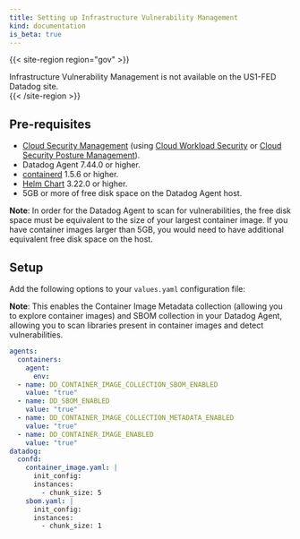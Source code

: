 ```yaml
---
title: Setting up Infrastructure Vulnerability Management 
kind: documentation
is_beta: true
---
```


{{< site-region region="gov" >}}
<div class="alert alert-warning">
Infrastructure Vulnerability Management is not available on the US1-FED Datadog site.
</div>
{{< /site-region >}}

## Pre-requisites

- [Cloud Security Management][1] (using [Cloud Workload Security][2] or [Cloud Security Posture Management][3]).
- Datadog Agent 7.44.0 or higher.
- [containerd][4] 1.5.6 or higher.
- [Helm Chart][5] 3.22.0 or higher.
- 5GB or more of free disk space on the Datadog Agent host. 

**Note**: In order for the Datadog Agent to scan for vulnerabilities, the free disk space must be equivalent to the size of your largest container image. If you have container images larger than 5GB, you would need to have additional equivalent free disk space on the host. 

## Setup

Add the following options to your `values.yaml` configuration file:

**Note**: This enables the Container Image Metadata collection (allowing you to explore container images) and SBOM collection in your Datadog Agent, allowing you to scan libraries present in container images and detect vulnerabilities.

```yaml
agents:
  containers:
    agent:
      env:
  - name: DD_CONTAINER_IMAGE_COLLECTION_SBOM_ENABLED
    value: "true"
  - name: DD_SBOM_ENABLED
    value: "true"
  - name: DD_CONTAINER_IMAGE_COLLECTION_METADATA_ENABLED
    value: "true"
  - name: DD_CONTAINER_IMAGE_ENABLED
    value: "true"
datadog:
  confd:
    container_image.yaml: |
      init_config:
      instances:
        - chunk_size: 5
    sbom.yaml: |
      init_config:
      instances:
        - chunk_size: 1
```


[1]: https://docs.datadoghq.com/security/cloud_security_management
[2]: https://docs.datadoghq.com/security/cloud_workload_security/
[3]: https://docs.datadoghq.com/security/cspm/
[4]: https://kubernetes.io/docs/tasks/administer-cluster/migrating-from-dockershim/find-out-runtime-you-use/
[5]: https://docs.datadoghq.com/containers/kubernetes/installation/?tab=helm
